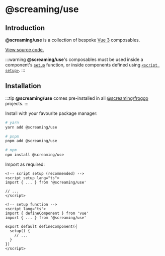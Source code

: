# @screaming/use

## Introduction

**@screaming/use** is a collection of bespoke [Vue 3](https://vuejs.org/) composables.

[View source code.](https://github.com/sf-designdev-packages/use)

:::warning
**@screaming/use**'s composables must be used inside a component's [`setup`](https://vuejs.org/api/composition-api-setup.html) function, or inside components defined using [`<script setup>`](https://vuejs.org/api/sfc-script-setup.html#script-setup).
:::

## Installation

:::tip
**@screaming/use** comes pre-installed in all [@screaming/froggo](../froggo/index.md) projects.
:::

Install with your favourite package manager:

```sh
# yarn
yarn add @screaming/use

# pnpm
pnpm add @screaming/use

# npm
npm install @screaming/use
```

Import as required:
```vue
<!-- script setup (recommended) -->
<script setup lang="ts">
import { ... } from '@screaming/use'

// ...
</script>
```

```vue
<!-- setup function -->
<script lang="ts">
import { defineComponent } from 'vue'
import { ... } from '@screaming/use'

export default defineComponent({
  setup() {
    // ...
  }
})
</script>
```
